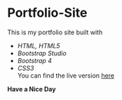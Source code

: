 # Portfolio-Site

This is my portfolio site built with

- _HTML, HTML5_
- _Bootstrap Studio_
- _Bootstrap 4_
- _CSS3_  
  You can find the live version [here](https://yemreaybey.github.io/Portfolio-Site/)

**Have a Nice Day**

